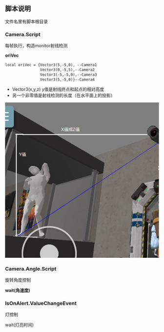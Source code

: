 ## 脚本说明

文件名里有脚本根目录



### Camera.Script

每帧执行，构造monitor射线检测



**oriVec**

```
local oriVec = {Vector3(5,-5,0), --Camera1
				Vector3(0,-5,5),--Camera2
				Vector3(-5,-5,0),--Camera3
				Vector3(5,-5,0)}--Camera4
```

+ Vector3(x,y,z) y值是射线终点和起点的相对高度
+ 另一个非零值是射线检测的长度（在水平面上的投影）

![图片](https://github.com/Domotono/2020LLS_GameJam/blob/master/code_learn/%24TB_7%5DXL_FRUH24WM%7B%604Y%400.png)



### Camera.Angle.Script

旋转角度控制

**wait(角速度)**



### IsOnAlert.ValueChangeEvent

灯控制

wait(灯亮时间)
